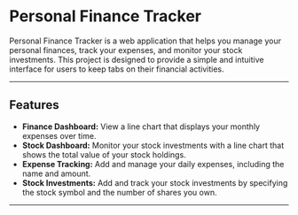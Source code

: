 # Personal Finance Tracker

Personal Finance Tracker is a web application that helps you manage your personal finances, track your expenses, and monitor your stock investments. This project is designed to provide a simple and intuitive interface for users to keep tabs on their financial activities.

---
## Features

- **Finance Dashboard:** View a line chart that displays your monthly expenses over time.
- **Stock Dashboard:** Monitor your stock investments with a line chart that shows the total value of your stock holdings.
- **Expense Tracking:** Add and manage your daily expenses, including the name and amount.
- **Stock Investments:** Add and track your stock investments by specifying the stock symbol and the number of shares you own.
---